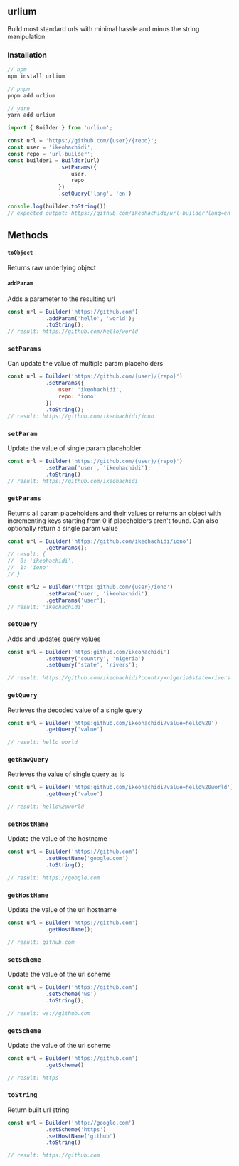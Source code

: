 ## urlium
Build most standard urls with minimal hassle and minus the string manipulation

### Installation
```js
// npm
npm install urlium

// pnpm
pnpm add urlium

// yarn
yarn add urlium
```

```js
import { Builder } from 'urlium';

const url = 'https://github.com/{user}/{repo}';
const user = 'ikeohachidi';
const repo = 'url-builder';
const builder1 = Builder(url)
				.setParams({
					user,
					repo
				})
				.setQuery('lang', 'en')

console.log(builder.toString())
// expected output: https://github.com/ikeohachidi/url-builder?lang=en
```

## Methods
#### `toObject`
Returns raw underlying object

#### `addParam`
Adds a parameter to the resulting url
```js
const url = Builder('https://github.com')
			.addParam('hello', 'world');
			.toString();
// result: https://github.com/hello/world
```

### `setParams`
Can update the value of multiple param placeholders
```js
const url = Builder('https://github.com/{user}/{repo}')
			.setParams({
				user: 'ikeohachidi',
				repo: 'iono'
			})
			.toString();
// result: https://github.com/ikeohachidi/iono
```

### `setParam`
Update the value of single param placeholder
```js
const url = Builder('https://github.com/{user}/{repo}')
			.setParam('user', 'ikeohachidi');
			.toString()
// result: https://github.com/ikeohachidi
```

### `getParams`
Returns all param placeholders and their values or returns an
object with incrementing keys starting from 0 if placeholders aren't
found. Can also optionally return a single param value
```js
const url = Builder('https://github.com/ikeohachidi/iono')
			.getParams();
// result: {
// 	0: 'ikeohachidi',
// 	1: 'iono'
// }

const url2 = Builder('https:github.com/{user}/iono')
			.setParam('user', 'ikeohachidi')
			.getParams('user');
// result: 'ikeohachidi'
```

### `setQuery`
Adds and updates query values
```js
const url = Builder('https:github.com/ikeohachidi')
			.setQuery('country', 'nigeria')
			.setQuery('state', 'rivers');

// result: https://github.com/ikeohachidi?country=nigeria&state=rivers
```

### `getQuery`
Retrieves the decoded value of a single query
```js
const url = Builder('https:github.com/ikeohachidi?value=hello%20')
			.getQuery('value')

// result: hello world 
````

### `getRawQuery`
Retrieves the value of single query as is
```js
const url = Builder('https:github.com/ikeohachidi?value=hello%20world')
			.getQuery('value')

// result: hello%20world 
````

### `setHostName`
Update the value of the hostname 
```js
const url = Builder('https://github.com')
			.setHostName('google.com')
			.toString();

// result: https://google.com
```

### `getHostName`
Update the value of the url hostname 
```js
const url = Builder('https://github.com')
			.getHostName();

// result: github.com
```

### `setScheme`
Update the value of the url scheme 
```js
const url = Builder('https://github.com')
			.setScheme('ws')
			.toString();

// result: ws://github.com
```

### `getScheme`
Update the value of the url scheme 
```js
const url = Builder('https://github.com')
			.getScheme()

// result: https 
```

### `toString`
Return built url string
```js
const url = Builder('http://google.com')
			.setScheme('https')
			.setHostName('github')
			.toString()

// result: https://github.com
```